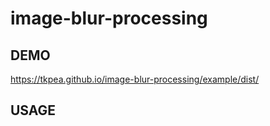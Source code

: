 # image-blur-processing
## DEMO
https://tkpea.github.io/image-blur-processing/example/dist/

## USAGE

